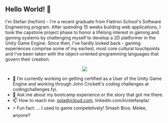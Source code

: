 ## Hello World! 👋

I'm Stefan (he/him) - I'm a recent graduate from Flatiron School's Software Engineering program. After spending 15 weeks building web applications, I took the capstone project phase to honor a lifelong interest in gaming and gaming systems by challenging myself to develop a 2D platformer in the Unity Game Engine. Since then, I've hardly looked back - gaming experiences comprise some of my earliest, most core cultural touchpoints and I've been taken with the object-oriented programming languages that govern their creation.

<p align="center">
  <a href="https://skillicons.dev">
    <img src="https://skillicons.dev/icons?i=git,css,flask,github,html,js,postman,py,sqlite,unity,react" />
  </a>
</p>

- 🔭 I’m currently working on getting certified as a User of the Unity Game Engine and working through John Crickett's coding challenges at codingchallenges.fyi.
- 💬 Ask me about my bootcamp experience or the story that got me there.
- 📫 How to reach me: spla@icloud.com, linkedin.com/in/stefanpla/
- ⚡ Fun fact: ... I used to game competetively! Smash Bros. Melee, anyone?
